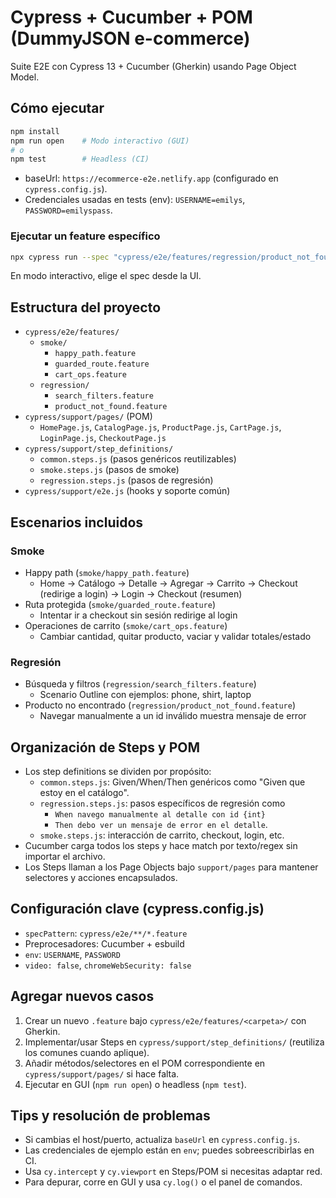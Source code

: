 # Cypress + Cucumber + POM (DummyJSON e-commerce)

Suite E2E con Cypress 13 + Cucumber (Gherkin) usando Page Object Model.

## Cómo ejecutar

```bash
npm install
npm run open    # Modo interactivo (GUI)
# o
npm test        # Headless (CI)
```

- baseUrl: `https://ecommerce-e2e.netlify.app` (configurado en `cypress.config.js`).
- Credenciales usadas en tests (env): `USERNAME=emilys`, `PASSWORD=emilyspass`.

### Ejecutar un feature específico

```bash
npx cypress run --spec "cypress/e2e/features/regression/product_not_found.feature"
```

En modo interactivo, elige el spec desde la UI.

## Estructura del proyecto

- `cypress/e2e/features/`
	- `smoke/`
		- `happy_path.feature`
		- `guarded_route.feature`
		- `cart_ops.feature`
	- `regression/`
		- `search_filters.feature`
		- `product_not_found.feature`
- `cypress/support/pages/` (POM)
	- `HomePage.js`, `CatalogPage.js`, `ProductPage.js`, `CartPage.js`, `LoginPage.js`, `CheckoutPage.js`
- `cypress/support/step_definitions/`
	- `common.steps.js` (pasos genéricos reutilizables)
	- `smoke.steps.js` (pasos de smoke)
	- `regression.steps.js` (pasos de regresión)
- `cypress/support/e2e.js` (hooks y soporte común)

## Escenarios incluidos

### Smoke
- Happy path (`smoke/happy_path.feature`)
	- Home → Catálogo → Detalle → Agregar → Carrito → Checkout (redirige a login) → Login → Checkout (resumen)
- Ruta protegida (`smoke/guarded_route.feature`)
	- Intentar ir a checkout sin sesión redirige al login
- Operaciones de carrito (`smoke/cart_ops.feature`)
	- Cambiar cantidad, quitar producto, vaciar y validar totales/estado

### Regresión
- Búsqueda y filtros (`regression/search_filters.feature`)
	- Scenario Outline con ejemplos: phone, shirt, laptop
- Producto no encontrado (`regression/product_not_found.feature`)
	- Navegar manualmente a un id inválido muestra mensaje de error

## Organización de Steps y POM

- Los step definitions se dividen por propósito:
	- `common.steps.js`: Given/When/Then genéricos como "Given que estoy en el catálogo".
	- `regression.steps.js`: pasos específicos de regresión como
		- `When navego manualmente al detalle con id {int}`
		- `Then debo ver un mensaje de error en el detalle`.
	- `smoke.steps.js`: interacción de carrito, checkout, login, etc.
- Cucumber carga todos los steps y hace match por texto/regex sin importar el archivo.
- Los Steps llaman a los Page Objects bajo `support/pages` para mantener selectores y acciones encapsulados.

## Configuración clave (cypress.config.js)

- `specPattern`: `cypress/e2e/**/*.feature`
- Preprocesadores: Cucumber + esbuild
- `env`: `USERNAME`, `PASSWORD`
- `video: false`, `chromeWebSecurity: false`

## Agregar nuevos casos

1) Crear un nuevo `.feature` bajo `cypress/e2e/features/<carpeta>/` con Gherkin.
2) Implementar/usar Steps en `cypress/support/step_definitions/` (reutiliza los comunes cuando aplique).
3) Añadir métodos/selectores en el POM correspondiente en `cypress/support/pages/` si hace falta.
4) Ejecutar en GUI (`npm run open`) o headless (`npm test`).

## Tips y resolución de problemas

- Si cambias el host/puerto, actualiza `baseUrl` en `cypress.config.js`.
- Las credenciales de ejemplo están en `env`; puedes sobreescribirlas en CI.
- Usa `cy.intercept` y `cy.viewport` en Steps/POM si necesitas adaptar red.
- Para depurar, corre en GUI y usa `cy.log()` o el panel de comandos.

